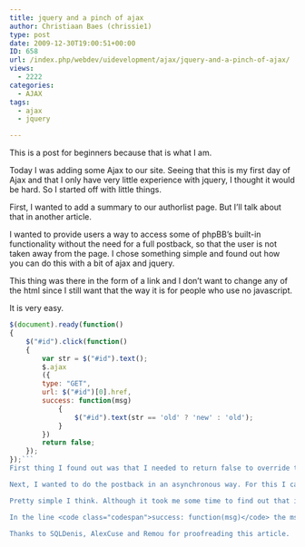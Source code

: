 ```yaml
---
title: jquery and a pinch of ajax
author: Christiaan Baes (chrissie1)
type: post
date: 2009-12-30T19:00:51+00:00
ID: 658
url: /index.php/webdev/uidevelopment/ajax/jquery-and-a-pinch-of-ajax/
views:
  - 2222
categories:
  - AJAX
tags:
  - ajax
  - jquery

---
```

This is a post for beginners because that is what I am.

Today I was adding some Ajax to our site. Seeing that this is my first day of Ajax and that I only have very little experience with jquery, I thought it would be hard. So I started off with little things.

First, I wanted to add a summary to our authorlist page. But I&#8217;ll talk about that in another article.

I wanted to provide users a way to access some of phpBB&#8217;s built-in functionality without the need for a full postback, so that the user is not taken away from the page. I chose something simple and found out how you can do this with a bit of ajax and jquery.

This thing was there in the form of a link and I don&#8217;t want to change any of the html since I still want that the way it is for people who use no javascript. 

It is very easy.

```javascript
$(document).ready(function()
{
	$("#id").click(function()
	{
		var str = $("#id").text();
		$.ajax
		({
        type: "GET",
        url: $("#id")[0].href,
        success: function(msg) 
			{  
				$("#id").text(str == 'old' ? 'new' : 'old');
            }
        })
    	return false;
    });
});```
First thing I found out was that I needed to return false to override the normal behaviour of a link. Without this, the normal postback will just take place and your script is pretty useless. 

Next, I wanted to do the postback in an asynchronous way. For this I can use the jquery ajax method with type GET I just use the link that is there in the href (<code class="codespan">$("#id")[0].href</code>) which is pretty cool since I could do this for an entire class of links. then I just change the text of the link if it is old then it becomes new else it becomes old. 

Pretty simple I think. Although it took me some time to find out that if you have a syntax error somewhere in the jquery script, then it just does nothing. And if you do <code class="codespan">$("#id").text</code> instead of <code class="codespan">$("#id").text()</code> you will get some bizarre code that shows a function.

In the line <code class="codespan">success: function(msg)</code> the msg parameter will contain the text that you would normally see on a normal postback.

Thanks to SQLDenis, AlexCuse and Remou for proofreading this article.
